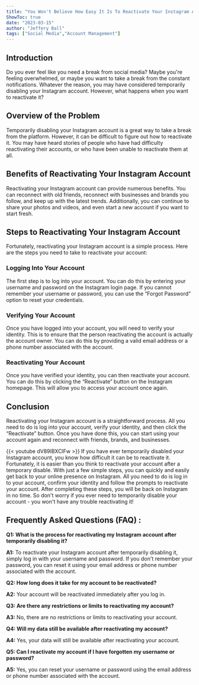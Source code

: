 ```yaml
---
title: "You Won't Believe How Easy It Is To Reactivate Your Instagram Account After Temporarily Disabling It!"
ShowToc: true 
date: "2023-03-15"
author: "Jeffery Ball" 
tags: ["Social Media","Account Management"]
---
```

## Introduction

Do you ever feel like you need a break from social media? Maybe you're feeling overwhelmed, or maybe you want to take a break from the constant notifications. Whatever the reason, you may have considered temporarily disabling your Instagram account. However, what happens when you want to reactivate it?

## Overview of the Problem

Temporarily disabling your Instagram account is a great way to take a break from the platform. However, it can be difficult to figure out how to reactivate it. You may have heard stories of people who have had difficulty reactivating their accounts, or who have been unable to reactivate them at all.

## Benefits of Reactivating Your Instagram Account

Reactivating your Instagram account can provide numerous benefits. You can reconnect with old friends, reconnect with businesses and brands you follow, and keep up with the latest trends. Additionally, you can continue to share your photos and videos, and even start a new account if you want to start fresh.

## Steps to Reactivating Your Instagram Account

Fortunately, reactivating your Instagram account is a simple process. Here are the steps you need to take to reactivate your account:

### Logging Into Your Account

The first step is to log into your account. You can do this by entering your username and password on the Instagram login page. If you cannot remember your username or password, you can use the “Forgot Password” option to reset your credentials.

### Verifying Your Account

Once you have logged into your account, you will need to verify your identity. This is to ensure that the person reactivating the account is actually the account owner. You can do this by providing a valid email address or a phone number associated with the account.

### Reactivating Your Account

Once you have verified your identity, you can then reactivate your account. You can do this by clicking the “Reactivate” button on the Instagram homepage. This will allow you to access your account once again.

## Conclusion

Reactivating your Instagram account is a straightforward process. All you need to do is log into your account, verify your identity, and then click the “Reactivate” button. Once you have done this, you can start using your account again and reconnect with friends, brands, and businesses.

{{< youtube dV89lBXClFw >}} 
If you have ever temporarily disabled your Instagram account, you know how difficult it can be to reactivate it. Fortunately, it is easier than you think to reactivate your account after a temporary disable. With just a few simple steps, you can quickly and easily get back to your online presence on Instagram. All you need to do is log in to your account, confirm your identity and follow the prompts to reactivate your account. After completing these steps, you will be back on Instagram in no time. So don't worry if you ever need to temporarily disable your account - you won't have any trouble reactivating it!

## Frequently Asked Questions (FAQ) :
**Q1: What is the process for reactivating my Instagram account after temporarily disabling it?**

**A1:** To reactivate your Instagram account after temporarily disabling it, simply log in with your username and password. If you don't remember your password, you can reset it using your email address or phone number associated with the account.

**Q2: How long does it take for my account to be reactivated?**

**A2:** Your account will be reactivated immediately after you log in.

**Q3: Are there any restrictions or limits to reactivating my account?**

**A3:** No, there are no restrictions or limits to reactivating your account.

**Q4: Will my data still be available after reactivating my account?**

**A4:** Yes, your data will still be available after reactivating your account.

**Q5: Can I reactivate my account if I have forgotten my username or password?**

**A5:** Yes, you can reset your username or password using the email address or phone number associated with the account.


